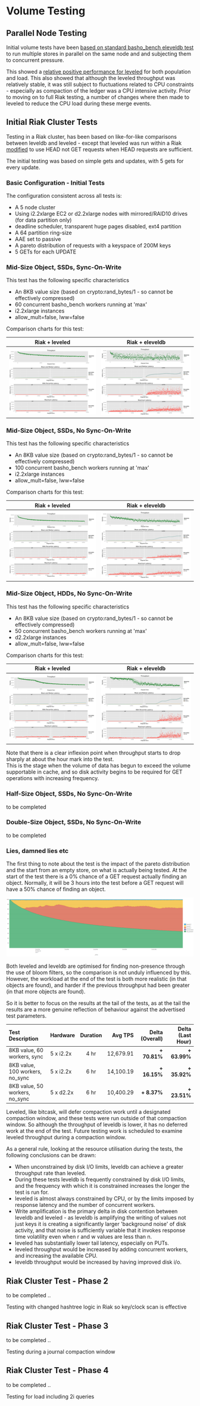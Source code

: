 # Volume Testing

## Parallel Node Testing

Initial volume tests have been [based on standard basho_bench eleveldb test](../test/volume/single_node/examples) to run multiple stores in parallel on the same node and and subjecting them to concurrent pressure. 

This showed a [relative positive performance for leveled](VOLUME_PRERIAK.md) for both population and load. This also showed that although the leveled throughput was relatively stable, it was still subject to fluctuations related to CPU constraints - especially as compaction of the ledger was a CPU intensive activity.  Prior to moving on to full Riak testing, a number of changes where then made to leveled to reduce the CPU load during these merge events.

## Initial Riak Cluster Tests

Testing in a Riak cluster, has been based on like-for-like comparisons between leveldb and leveled - except that leveled was run within a Riak [modified](FUTURE.md) to use HEAD not GET requests when HEAD requests are sufficient.  

The initial testing was based on simple gets and updates, with 5 gets for every update.  

### Basic Configuration - Initial Tests

The configuration consistent across all tests is:

- A 5 node cluster
- Using i2.2xlarge EC2 or d2.2xlarge nodes with mirrored/RAID10 drives (for data partition only)
- deadline scheduler, transparent huge pages disabled, ext4 partition
- A 64 partition ring-size
- AAE set to passive
- A pareto distribution of requests with a keyspace of 200M keys
- 5 GETs for each UPDATE

### Mid-Size Object, SSDs, Sync-On-Write 

This test has the following specific characteristics

- An 8KB value size (based on crypto:rand_bytes/1 - so cannot be effectively compressed)
- 60 concurrent basho_bench workers running at 'max'
- i2.2xlarge instances
- allow_mult=false, lww=false

Comparison charts for this test:

Riak + leveled             |  Riak + eleveldb
:-------------------------:|:-------------------------:
![](../test/volume/cluster_one/output/summary_leveled_5n_60t_i2_sync.png "LevelEd")  |  ![](../test/volume/cluster_one/output/summary_leveldb_5n_60t_i2_sync.png "LevelDB")

### Mid-Size Object, SSDs, No Sync-On-Write 

This test has the following specific characteristics

- An 8KB value size (based on crypto:rand_bytes/1 - so cannot be effectively compressed)
- 100 concurrent basho_bench workers running at 'max'
- i2.2xlarge instances
- allow_mult=false, lww=false

Comparison charts for this test:

Riak + leveled             |  Riak + eleveldb
:-------------------------:|:-------------------------:
![](../test/volume/cluster_two/output/summary_leveled_5n_100t_i2_nosync.png "LevelEd")  |  ![](../test/volume/cluster_two/output/summary_leveldb_5n_100t_i2_nosync.png "LevelDB")

### Mid-Size Object, HDDs, No Sync-On-Write 

This test has the following specific characteristics

- An 8KB value size (based on crypto:rand_bytes/1 - so cannot be effectively compressed)
- 50 concurrent basho_bench workers running at 'max'
- d2.2xlarge instances
- allow_mult=false, lww=false

Comparison charts for this test:

Riak + leveled           |  Riak + eleveldb
:-------------------------:|:-------------------------:
![](../test/volume/cluster_three/output/summary_leveled_5n_50t_d2_nosync.png "LevelEd")  |  ![](../test/volume/cluster_three/output/summary_leveldb_5n_50t_d2_nosync.png "LevelDB")

Note that there is a clear inflexion point when throughput starts to drop sharply at about the hour mark into the test.  
This is the stage when the volume of data has begun to exceed the volume supportable in cache, and so disk activity begins to be required for GET operations with increasing frequency.

### Half-Size Object, SSDs, No Sync-On-Write 

to be completed

### Double-Size Object, SSDs, No Sync-On-Write 

to be completed

### Lies, damned lies etc

The first thing to note about the test is the impact of the pareto distribution and the start from an empty store, on what is actually being tested.  At the start of the test there is a 0% chance of a GET request actually finding an object.  Normally, it will be 3 hours into the test before a GET request will have a 50% chance of finding an object.

![](../test/volume/cluster_two/output/NotPresentPerc.png "Percentage of GET requests being found at different leveled levels")

Both leveled and leveldb are optimised for finding non-presence through the use of bloom filters, so the comparison is not unduly influenced by this.  However, the workload at the end of the test is both more realistic (in that objects are found), and harder if the previous throughput had been greater (in that more objects are found).  

So it is better to focus on the results at the tail of the tests, as at the tail the results are a more genuine reflection of behaviour against the advertised test parameters.

Test Description                  | Hardware     | Duration |Avg TPS    | Delta (Overall)  | Delta (Last Hour)
:---------------------------------|:-------------|:--------:|----------:|-----------------:|-------------------:
8KB value, 60 workers, sync       | 5 x i2.2x    | 4 hr     | 12,679.91 | <b>+ 70.81%</b>  | <b>+ 63.99%</b>
8KB value, 100 workers, no_sync   | 5 x i2.2x    | 6 hr     | 14,100.19 | <b>+ 16.15%</b>  | <b>+ 35.92%</b>
8KB value, 50 workers, no_sync    | 5 x d2.2x    | 6 hr     | 10,400.29 | <b>+  8.37%</b>  | <b>+ 23.51%</b> 

Leveled, like bitcask, will defer compaction work until a designated compaction window, and these tests were run outside of that compaction window.  So although the throughput of leveldb is lower, it has no deferred work at the end of the test.  Future testing work is scheduled to examine leveled throughput during a compaction window.  

As a general rule, looking at the resource utilisation during the tests, the following conclusions can be drawn:

- When unconstrained by disk I/O limits, leveldb can achieve a greater throughput rate than leveled.
- During these tests leveldb is frequently constrained by disk I/O limits, and the frequency with which it is constrained increases the longer the test is run for.
- leveled is almost always constrained by CPU, or by the limits imposed by response latency and the number of concurrent workers.
- Write amplification is the primary delta in disk contention between leveldb and leveled - as leveldb is amplifying the writing of values not just keys it is creating a significantly larger 'background noise' of disk activity, and that noise is sufficiently variable that it invokes response time volatility even when r and w values are less than n.
- leveled has substantially lower tail latency, especially on PUTs.
- leveled throughput would be increased by adding concurrent workers, and increasing the available CPU.
- leveldb throughput would be increased by having improved disk i/o. 


## Riak Cluster Test - Phase 2

to be completed ..

Testing with changed hashtree logic in Riak so key/clock scan is effective

## Riak Cluster Test - Phase 3

to be completed ..

Testing during a journal compaction window

## Riak Cluster Test - Phase 4

to be completed ..

Testing for load including 2i queries



